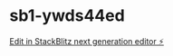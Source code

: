 # sb1-ywds44ed

[Edit in StackBlitz next generation editor ⚡️](https://stackblitz.com/~/github.com/BhogadiVenkataNikhil/sb1-ywds44ed)